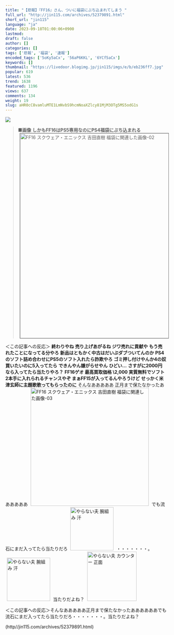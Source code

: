 ```yaml
---
title: "【悲報】『FF16』さん、ついに福袋にぶち込まれてしまう "
full_url: "http://jin115.com/archives/52379891.html"
short_url: "jin115"
language: "ja"
date: 2023-09-18T01:00:06+0900
lastmod: 
draft: false
author: []
categories: []
tags: ['悲報', '福袋', '速報']
encoded_tags: ['5oKy5aCx', '56aP6KKL', '6YCf5aCx']
keywords: []
thumbnail: "https://livedoor.blogimg.jp/jin115/imgs/e/b/eb236ff7.jpg"
popular: 619
latest: 536
trend: 1638
featured: 1196
views: 637
comments: 134
weight: 19
slug: aHR0cC8vamluMTE1LmNvbS9hcmNoaXZlcy81MjM3OTg5MS5odG1s
---
```


![](https://livedoor.blogimg.jp/jin115/imgs/e/b/eb236ff7.jpg)

<div><a name='more'></a> <blockquote><b>■画像</b> <b>しかもFF16はPS5専用なのにPS4福袋にぶち込まれる</b> <img src='https//livedoor.blogimg.jp/jin115/imgs/a/0/a07cc371.jpg' width='640' border='1' hspace='5' class='pict' alt='FF16 スクウェア・エニックス 吉田直樹 福袋に関連した画像-02'> </blockquote> ＜この記事への反応＞ <b>終わりやね</b> <b>売り上げあがるね ジワ売れに貢献や</b> <b>もう売れたことになってる分やろ</b> <b>新品はともかく中古はだいぶダブついてんのか</b> <b>PS4のソフト詰め合わせにPS5のソフト入れたら詐欺やろ</b> <b>ゴミ押し付けやんか4の奴買いたいのに5入ってたら</b> <b>できんやん嫌がらせやん</b> <b>ひどい…</b> <b>さすがに2000円なら入ってたら当たりやろ？</b> <b>FF16ゲオ 最高買取価格 \2,000 実質無料でソフト2本手に入れられるチャンスやぞ まぁFF15が入ってるんやろうけど</b> <b>せっかく米津玄師に主題歌歌ってもらったのに</b> そんなあああああ 正月まで保たなかったああああああ <img src='https//livedoor.blogimg.jp/jin115/imgs/f/0/f0464216.gif' width='369' border='0' hspace='5' class='pict' alt='FF16 スクウェア・エニックス 吉田直樹 福袋に関連した画像-03'> でも流石にまだ入ってたら当たりだろ <img src='https//livedoor.blogimg.jp/jin115/imgs/0/4/04ee80e6.gif' alt='やらない夫 腕組み 汗' width='135' border='0' hspace='5' class='pict'> ・・・・・・・。 <img src='https//livedoor.blogimg.jp/jin115/imgs/0/4/04ee80e6.gif' alt='やらない夫 腕組み 汗' width='135' border='0' hspace='5' class='pict'> 当たりだよね？ <img src='https//livedoor.blogimg.jp/jin115/imgs/1/8/18f2180e.gif' alt='やらない夫 カウンター 正面' width='154' border='0' hspace='5' class='pict'> <p>＜この記事への反応＞そんなあああああ正月まで保たなかったああああああでも流石にまだ入ってたら当たりだろ・・・・・・・。当たりだよね？</p></div>

(http//jin115.com/archives/52379891.html)
